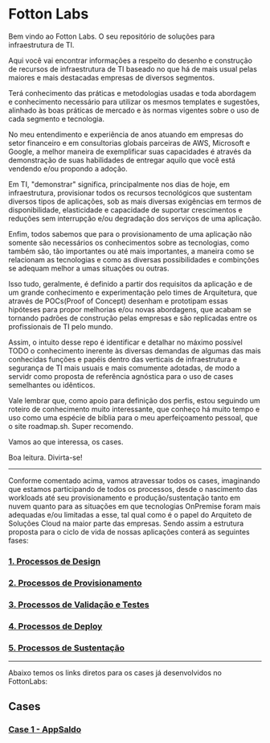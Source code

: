 # Fotton Labs

Bem vindo ao Fotton Labs. O seu repositório de soluções para infraestrutura de TI.

Aqui você vai encontrar informações a respeito do desenho e construção de recursos de infraestrutura de TI baseado no que há de mais usual pelas maiores e mais destacadas empresas de diversos segmentos. 

Terá conhecimento das práticas e metodologias usadas e toda abordagem e conhecimento necessário para utilizar os mesmos templates e sugestões, alinhado às boas práticas de mercado e às normas vigentes sobre o uso de cada segmento e tecnologia.

No meu entendimento e experiência de anos atuando em empresas do setor financeiro e em consultorias globais parceiras de  AWS, Microsoft e Google, a melhor maneira de exemplificar suas capacidades é através da demonstração de suas habilidades de entregar aquilo que você está vendendo e/ou propondo a adoção.

Em TI, "demonstrar" significa, principalmente nos dias de hoje, em infraestrutura, provisionar todos os recursos tecnológicos que sustentam diversos tipos de aplicações, sob as mais diversas exigências em termos de disponibilidade, elasticidade e capacidade de suportar crescimentos e reduções sem interrupção e/ou degradação dos serviços de uma aplicação.

Enfim, todos sabemos que para o provisionamento de uma aplicação não somente são necessários os conhecimentos sobre as tecnologias, como também são, tão importantes ou até mais importantes, a maneira como se relacionam as tecnologias e como as diversas possibilidades e combinções se adequam melhor a umas situações ou outras.

Isso tudo, geralmente, é definido a partir dos requisitos da aplicação e de um grande conhecimento e experimentação pelo times de Arquitetura, que através de POCs(Proof of Concept) desenham e prototipam essas hipóteses para propor melhorias e/ou novas abordagens, que acabam se tornando padrões de construção pelas empresas e são replicadas entre os profissionais de TI pelo mundo.

Assim, o intuito desse repo é identificar e detalhar no máximo possível TODO o conhecimento inerente às diversas demandas de algumas das mais conhecidas funções e papéis dentro das verticais de infraestrutura e segurança de TI mais usuais e mais comumente adotadas, de modo a servidr como proposta de referência agnóstica para o uso de cases semelhantes ou idênticos.

Vale lembrar que, como apoio para definição dos perfis, estou seguindo um roteiro de conhecimento muito interessante, que conheço há muito tempo e uso como uma espécie de bíblia para o meu aperfeiçoamento pessoal, que o site roadmap.sh. Super recomendo.

Vamos ao que interessa, os cases. 

Boa leitura. Divirta-se!

-----------------------------------------------------------------------------------

Conforme comentado acima, vamos atravessar todos os cases, imaginando que estamos participando de todos os processos, desde o nascimento das workloads até seu provisionamento e produção/sustentação tanto em nuvem quanto para as situações em que tecnologias OnPremise foram mais adequadas e/ou limitadas a esse, tal qual como é o papel do Arquiteto de Soluções Cloud na maior parte das empresas.
Sendo assim a estrutura proposta para o ciclo de vida de nossas aplicações conterá as seguintes fases:

### [1. Processos de Design](designprocess.md#1.-processos-de-design)

### [2. Processos de Provisionamento](provisionprocess.md#2.-processos-de-provisionamento)
   
### [3. Processos de Validação e Testes](validproc.md#3-processos-de-validação-e-testes)

### [4. Processos de Deploy](deployproc.md#4-processos-de-deploy)

### [5. Processos de Sustentação](sustproc.md#5-processos-de-sustentação)


-----------------------------------------------------------------------------------

Abaixo temos os links diretos para os cases já desenvolvidos no FottonLabs:

## Cases

### [Case 1 - AppSaldo](case1.md#case-1---appsaldo)